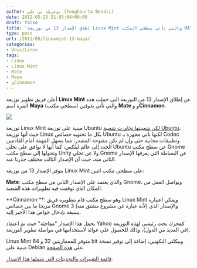 ```yaml
---
author: يوغرطة بن علي (Youghourta Benali)
date: 2012-05-25 21:03:04+00:00
draft: false
title: 'إطلاق الإصدار 13 من توزيعة Linux Mint والتي تأتي بسطحي المكتب MATE وCinnamon  '
type: post
url: /2012/05/linuxmint-13-maya/
categories:
- Unix/Linux
tags:
- Linux
- Linux Mint
- Mate
- Maya
- وCinnamon
---
```


أعلن فريق تطوير توزيعة **Linux Mint** عن إطلاق الإصدار 13 من التوزيعة التي حملت هذه المرة اسم **Maya** والتي تأتي بذوقين (سطحي مكتب) **Mate** و و**Cinnamon**.




[![](http://www.it-scoop.com/wp-content/uploads/2012/05/LinuxMint-13-Maya.jpg)
](http://www.it-scoop.com/wp-content/uploads/2012/05/LinuxMint-13-Maya.jpg)




توزيعة Linux Mint مبنية على توزيعة Ubuntu [لكن شعبيتها تجاوزت شعبية Ubuntu](http://www.it-scoop.com/2011/11/linux-mint-overtakes-ubuntu/)، حيث أنها توزيعة Linux بكل ما تحتويه خصائص Ubuntu لكنها تأتي مجهزة بـ Codec وتطبيقات مجانية حتى وإن لم تكن مفتوحة المصدر، مما يسهل المهمة أمام القادمين الجدد إلى عالم لينُكس، كما أنها لا توافق على تخلي Ubuntu عن سطح مكتب Gnome وتحولها إلى سطح مكتب Unity ولا عن تخلي Gnome عن البساطة التي يعرفها الإصدار الثاني منه، حيث أن الإصدار الثالث مختلف جذريا عنه.




يتوفر الإصدار 13 من توزيعة Linux Mint على سطحي مكتب اثنين:




**Mate**: والذي يعتمد على الإصدار الثاني من سطح مكتب Gnome، ويواصل العمل من المكان الذي توقفت فيه تطويرات هذه الشعبة.




**Cinnamon **: وهو سطح مكتب قام بتطويره فريق Linux Mint ويمكن اعتباره مزيجا ما بين خصائص Gnome 3 (لأنه عبارة عن مشروع مشتق منه) والإصدار الذي يسبقه بإدخال خواص هذا الأخير إليه.




يحمل هذا الإصدار "مفاجئة" حيث تم اعتماد Yahoo كمحرك بحث رئيسي لهذه التوزيعة (في العديد من الدول)، وذلك للحصول على عوائد لاستخدامها في مواصلة تطوير التوزيعة.




Linux Mint متوفر للمعماريتين 32 و 64 bit وببكلتي النكهتين، إضافة إلى توفير نسخة مبنية على Debian على [هذه الصفحة](http://blog.linuxmint.com/?p=2031).




[قائمة التغييرات والتحديثات التي شملها هذا الإصدار](http://www.linuxmint.com/rel_maya_whatsnew.php#mate).
